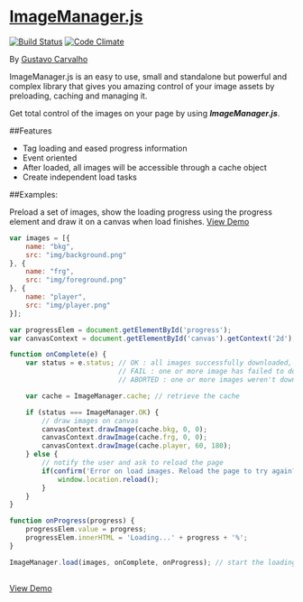 [ImageManager.js](http://gfcarvalho.github.io/ImageManager.js/)
===================
[![Build Status](https://travis-ci.org/gfcarvalho/image-manager.js.svg?branch=master)](https://travis-ci.org/gfcarvalho/image-manager.js)
[![Code Climate](https://codeclimate.com/github/gfcarvalho/ImageManager.js.png)](https://codeclimate.com/github/gfcarvalho/ImageManager.js)

By [Gustavo Carvalho](http://gustavocarvalho.eti.br)

ImageManager.js is an easy to use, small and standalone but powerful and complex library that gives you amazing control of your image assets by preloading, caching and managing it.

Get total control of the images on your page by using ***ImageManager.js***.

##Features
- Tag loading and eased progress information
- Event oriented
- After loaded, all images will be accessible through a cache object
- Create independent load tasks

##Examples:

Preload a set of images, show the loading progress using the progress element and draw it on a canvas when load finishes. [View Demo](http://gustavocarvalho.eti.br/image-manager.js/demos/canvas)

```js 
var images = [{
    name: "bkg",
    src: "img/background.png"
}, {
    name: "frg",
    src: "img/foreground.png"
}, {
    name: "player",
    src: "img/player.png"
}];

var progressElem = document.getElementById('progress');
var canvasContext = document.getElementById('canvas').getContext('2d');

function onComplete(e) {
    var status = e.status; // OK : all images successfully downloaded,
                           // FAIL : one or more image has failed to download      
                           // ABORTED : one or more images weren't downloaded because user clicked on X button

    var cache = ImageManager.cache; // retrieve the cache

    if (status === ImageManager.OK) {
        // draw images on canvas
        canvasContext.drawImage(cache.bkg, 0, 0);
        canvasContext.drawImage(cache.frg, 0, 0);
        canvasContext.drawImage(cache.player, 60, 180);
    } else {
        // notify the user and ask to reload the page
        if(confirm('Error on load images. Reload the page to try again?')) {
            window.location.reload();
        }
    }
}

function onProgress(progress) {
    progressElem.value = progress;
    progressElem.innerHTML = 'Loading...' + progress + '%';
}

ImageManager.load(images, onComplete, onProgress); // start the loading process
    
```

[View Demo](http://gustavocarvalho.eti.br/image-manager.js/demos/canvas)
